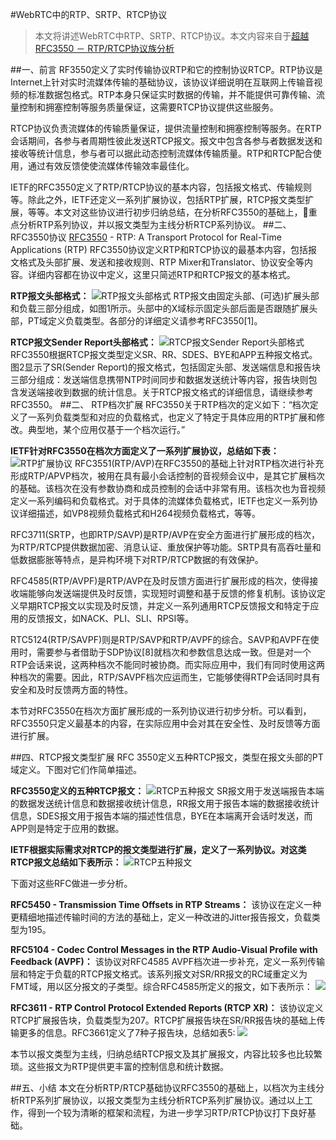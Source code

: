 #WebRTC中的RTP、SRTP、RTCP协议
>本文将讲述WebRTC中RTP、SRTP、RTCP协议。本文内容来自于[超越RFC3550 － RTP/RTCP协议族分析](https://www.jianshu.com/p/e5e21aeb219f)


##一、前言
RF3550定义了实时传输协议RTP和它的控制协议RTCP。RTP协议是Internet上针对实时流媒体传输的基础协议，该协议详细说明在互联网上传输音视频的标准数据包格式。RTP本身只保证实时数据的传输，并不能提供可靠传输、流量控制和拥塞控制等服务质量保证，这需要RTCP协议提供这些服务。

RTCP协议负责流媒体的传输质量保证，提供流量控制和拥塞控制等服务。在RTP会话期间，各参与者周期性彼此发送RTCP报文。报文中包含各参与者数据发送和接收等统计信息，参与者可以据此动态控制流媒体传输质量。RTP和RTCP配合使用，通过有效反馈使使流媒体传输效率最佳化。

IETF的RFC3550定义了RTP/RTCP协议的基本内容，包括报文格式、传输规则等。除此之外，IETF还定义一系列扩展协议，包括RTP扩展，RTCP报文类型扩展，等等。本文对这些协议进行初步归纳总结，在分析RFC3550的基础上，重点分析RTP系列协议，并以报文类型为主线分析RTCP系列协议。
##二、 RFC3550协议
[RFC3550](https://tools.ietf.org/html/rfc3550) - RTP: A Transport Protocol for Real-Time Applications (RTP)
RFC3550协议定义RTP和RTCP协议的最基本内容，包括报文格式及头部扩展、发送和接收规则、RTP Mixer和Translator、协议安全等内容。详细内容都在协议中定义，这里只简述RTP和RTCP报文的基本格式。

**RTP报文头部格式：**
![RTP报文头部格式](img/webrtc_rtp_header.png)
RTP报文由固定头部、(可选)扩展头部和负载三部分组成，如图1所示。头部中的X域标示固定头部后面是否跟随扩展头部，PT域定义负载类型。各部分的详细定义请参考RFC3550[1]。

**RTCP报文Sender Report头部格式：**
![RTCP报文Sender Report头部格式](img/webrtc_rtcp_header.png)
RFC3550根据RTCP报文类型定义SR、RR、SDES、BYE和APP五种报文格式。图2显示了SR(Sender Report)的报文格式，包括固定头部、发送端信息和报告块三部分组成：发送端信息携带NTP时间同步和数据发送统计等内容，报告块则包含发送端接收到数据的统计信息。关于RTCP报文格式的详细信息，请继续参考RFC3550。
##二、 RTP档次扩展
RFC3550关于RTP档次的定义如下：“档次定义了一系列负载类型和对应的负载格式，也定义了特定于具体应用的RTP扩展和修改。典型地，某个应用仅基于一个档次运行。”

**IETF针对RFC3550在档次方面定义了一系列扩展协议，总结如下表：**
![RTP扩展协议](img/webrtc_rtp_detail.png)
RFC3551(RTP/AVP)在RFC3550的基础上针对RTP档次进行补充形成RTP/APVP档次，被用在具有最小会话控制的音视频会议中，是其它扩展档次的基础。该档次在没有参数协商和成员控制的会话中非常有用。该档次也为音视频定义一系列编码和负载格式。对于具体的流媒体负载格式，IETF也定义一系列协议详细描述，如VP8视频负载格式和H264视频负载格式，等等。

RFC3711(SRTP，也即RTP/SAVP)是RTP/AVP在安全方面进行扩展形成的档次，为RTP/RTCP提供数据加密、消息认证、重放保护等功能。SRTP具有高吞吐量和低数据膨胀等特点，是异构环境下对RTP/RTCP数据的有效保护。

RFC4585(RTP/AVPF)是RTP/AVP在及时反馈方面进行扩展形成的档次，使得接收端能够向发送端提供及时反馈，实现短时调整和基于反馈的修复机制。该协议定义早期RTCP报文以实现及时反馈，并定义一系列通用RTCP反馈报文和特定于应用的反馈报文，如NACK、PLI、SLI、RPSI等。

RTC5124(RTP/SAVPF)则是RTP/SAVP和RTP/AVPF的综合。SAVP和AVPF在使用时，需要参与者借助于SDP协议[8]就档次和参数信息达成一致。但是对一个RTP会话来说，这两种档次不能同时被协商。而实际应用中，我们有同时使用这两种档次的需要。因此，RTP/SAVPF档次应运而生，它能够使得RTP会话同时具有安全和及时反馈两方面的特性。

本节对RFC3550在档次方面扩展形成的一系列协议进行初步分析。可以看到，RFC3550只定义最基本的内容，在实际应用中会对其在安全性、及时反馈等方面进行扩展。

##四、RTCP报文类型扩展
RFC 3550定义五种RTCP报文，类型在报文头部的PT域定义。下图对它们作简单描述。

**RFC3550定义的五种RTCP报文：**
![RTCP五种报文](img/webrtc_rtcp_report.png)
SR报文用于发送端报告本端的数据发送统计信息和数据接收统计信息，RR报文用于报告本端的数据接收统计信息，SDES报文用于报告本端的描述性信息，BYE在本端离开会话时发送，而APP则是特定于应用的数据。

**IETF根据实际需求对RTCP的报文类型进行扩展，定义了一系列协议。对这类RTCP报文总结如下表所示：**
![RTCP五种报文](img/webrtc_rtcp_summary.png)

下面对这些RFC做进一步分析。

**RFC5450 - Transmission Time Offsets in RTP Streams：**
该协议在定义一种更精细地描述传输时间的方法的基础上，定义一种改进的Jitter报告报文，负载类型为195。

**RFC5104 - Codec Control Messages in the RTP Audio-Visual Profile with Feedback (AVPF)：**
该协议对RFC4585 AVPF档次进一步补充，定义一系列传输层和特定于负载的RTCP报文格式。该系列报文对SR/RR报文的RC域重定义为FMT域，用以区分报文的子类型。综合RFC4585所定义的报文，如下表所示：
![](img/webrtc_rtcp_avpf.png)

**RFC3611 - RTP Control Protocol Extended Reports (RTCP XR)：**
该协议定义RTCP扩展报告块，负载类型为207。RTCP扩展报告块在SR/RR报告块的基础上传输更多的信息。RFC3661定义了7种子报告块，总结如表5:
![](img/webrtc_rtcp_xr.png)

本节以报文类型为主线，归纳总结RTCP报文及其扩展报文，内容比较多也比较繁琐。这些报文为RTP提供更丰富的控制信息和统计数据。

##五、小结
本文在分析RTP/RTCP基础协议RFC3550的基础上，以档次为主线分析RTP系列扩展协议，以报文类型为主线分析RTCP系列扩展协议。通过以上工作，得到一个较为清晰的框架和流程，为进一步学习RTP/RTCP协议打下良好基础。
